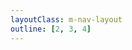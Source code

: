 ```yaml
---
layoutClass: m-nav-layout
outline: [2, 3, 4]
---
```


<script setup>
const NAV_DATA=[
    {
        title: '常用工具',
        items: [
            {
                icon: 'https://caniuse.com/img/favicon-128.png',
                title: 'Can I use',
                desc: '前端 API 兼容性查询',
                link: 'https://caniuse.com',
            },
            {
                icon: 'https://tinypng.com/images/apple-touch-icon.png',
                title: 'TinyPNG',
                desc: '在线图片压缩工具',
                link: 'https://tinypng.com',
            },
            {
                icon: 'https://devtool.tech/logo.svg',
                title: '开发者武器库',
                desc: '开发者武器库，做开发者最专业最好用的专业工具箱',
                link: 'https://devtool.tech',
            },
            {
                icon: 'https://tool.lu/favicon.ico',
                title: '在线工具',
                desc: '开发人员的工具箱',
                link: 'https://tool.lu',
            },
            {
                icon: '/icons/json-cn.ico',
                title: 'Json 中文网',
                desc: 'JSON 在线解析及格式化验证',
                link: 'https://www.json.cn',
            },
        ],
    },
    {
        title: 'AI 导航',
        items: [
            {
                icon: '/icons/chatgpt.png',
                title: 'ChatGPT（最强）',
                link: 'https://chat.openai.com/chat',
            },
            {
                icon: 'https://www.notion.so/images/logo-ios.png',
                title: 'Notion AI（笔记）',
                link: 'https://www.notion.so',
            },
            {
                icon: 'https://www.midjourney.com/apple-touch-icon.png',
                title: 'Midjourney（绘画）',
                link: 'https://www.midjourney.com',
            },
            {
                icon: 'https://global-uploads.webflow.com/59deb588800ae30001ec19c9/5d4891e0e260e3c1bc37b100_beautiful%20ai%20favicon%20%20blue%20square.png',
                title: 'Beautiful.ai（PPT）',
                link: 'https://www.beautiful.ai',
            },
        ],
    },
    {
        title: '茂茂的站点导航',
        items: [
            {
                icon: '/logo.png',
                title: '前端日常笔记',
                desc: '日常笔记记录（零零散散啥都记系列）',
                link: 'https://github.com/maomao1996/daily-notes',
            },
            {
                icon: '/logo.png',
                title: '前端思维导图',
                desc: '用思维导图的方式总结个人所学知识',
                link: 'https://mindmap.fe-mm.com',
            },
            {
                icon: 'https://qwerty.fe-mm.com/apple-touch-icon.png',
                title: 'Qwerty Learner',
                desc: '为键盘工作者设计的单词记忆与英语肌肉记忆锻炼软件',
                link: 'https://qwerty.fe-mm.com',
            },
            {
                icon: '/logo.png',
                title: 'mmPlayer',
                desc: 'mmPlayer 在线音乐播放器',
                link: 'https://netease-music.fe-mm.com',
            },
        ],
    },
    {
        title: 'React 生态',
        items: [
            {
                icon: 'https://zh-hans.reactjs.org/favicon.ico',
                title: 'React',
                desc: '用于构建用户界面的 JavaScript 库',
                link: 'https://zh-hans.reactjs.org',
            },
            {
                icon: 'https://reactrouter.com/favicon-light.png',
                title: 'React Router',
                desc: 'React 的声明式路由',
                link: 'https://reactrouter.com',
            },
            {
                icon: 'https://nextjs.org/static/favicon/safari-pinned-tab.svg',
                title: 'Next.js',
                desc: '一个用于 Web 的 React 框架',
                link: 'https://nextjs.org',
            },
            {
                icon: 'https://img.alicdn.com/tfs/TB1YHEpwUT1gK0jSZFhXXaAtVXa-28-27.svg',
                title: 'UmiJS',
                desc: '插件化的企业级前端应用框架',
                link: 'https://umijs.org',
            },
            {
                icon: 'https://gw.alipayobjects.com/zos/rmsportal/rlpTLlbMzTNYuZGGCVYM.png',
                title: 'Ant Design',
                desc: '一套企业级 UI 设计语言和 React 组件库',
                link: 'https://ant.design',
            },
            {
                icon: 'https://gw.alipayobjects.com/zos/bmw-prod/69a27fcc-ce52-4f27-83f1-c44541e9b65d.svg',
                title: 'Ant Design Mobile',
                desc: '构建移动 WEB 应用程序的 React 组件库',
                link: 'https://mobile.ant.design',
            },
            {
                icon: 'https://docs.pmnd.rs/apple-touch-icon.png',
                title: 'Zustand',
                desc: '一个小型、快速、可扩展的 React 状态管理解决方案',
                link: 'https://docs.pmnd.rs/zustand/getting-started/introduction',
            },
            {
                icon: 'https://valtio.pmnd.rs/favicon.ico',
                title: 'Valtio',
                desc: 'makes proxy-state simple for React and Vanilla',
                link: 'https://valtio.pmnd.rs',
            },
            {
                icon: 'https://jotai.org/favicon.svg',
                title: 'Jotai',
                desc: 'primitive and flexible state management for React',
                link: 'https://jotai.org',
            },
            {
                icon: 'https://cn.redux.js.org/img/redux.svg',
                title: 'Redux',
                desc: 'JavaScript 应用的状态容器，提供可预测的状态管理',
                link: 'https://cn.redux.js.org',
            },
            {
                icon: 'https://zh.mobx.js.org/assets/mobx.png',
                title: 'MobX',
                desc: '一个小型、快速、可扩展的 React 状态管理解决方案',
                link: 'https://zh.mobx.js.org',
            },
            {
                icon: 'https://ahooks.js.org/simple-logo.svg',
                title: 'ahooks',
                desc: '一套高质量可靠的 React Hooks 库',
                link: 'https://ahooks.js.org/zh-CN',
            },
        ],
    },
    {
        title: 'Vue 生态',
        items: [
            {
                icon: 'https://cn.vuejs.org/logo.svg',
                title: 'Vue 3',
                desc: '渐进式 JavaScript 框架',
                link: 'https://cn.vuejs.org',
            },
            {
                icon: 'https://cn.vuejs.org/logo.svg',
                title: 'Vue 2',
                desc: '渐进式 JavaScript 框架',
                link: 'https://v2.cn.vuejs.org',
            },
            {
                icon: 'https://cn.vuejs.org/logo.svg',
                title: 'Vue Router',
                desc: 'Vue.js 的官方路由\n为 Vue.js 提供富有表现力、可配置的、方便的路由',
                link: 'https://router.vuejs.org/zh',
            },
            {
                icon: 'https://pinia.vuejs.org/logo.svg',
                title: 'Pinia',
                desc: '符合直觉的 Vue.js 状态管理库',
                link: 'https://pinia.vuejs.org/zh',
            },
            {
                icon: 'https://nuxt.com/icon.png',
                title: 'Nuxt.js',
                desc: '一个基于 Vue.js 的通用应用框架',
                link: 'https://nuxt.com',
            },
            {
                icon: 'https://vueuse.org/favicon.svg',
                title: 'VueUse',
                desc: 'Vue Composition API 的常用工具集',
                link: 'https://vueuse.org',
            },
            {
                icon: 'https://element-plus.org/images/element-plus-logo-small.svg',
                title: 'Element Plus',
                desc: '基于 Vue 3，面向设计师和开发者的组件库',
                link: 'https://element-plus.org',
            },
            {
                icon: 'https://www.antdv.com/assets/logo.1ef800a8.svg',
                title: 'Ant Design Vue',
                desc: 'Ant Design 的 Vue 实现，开发和服务于企业级后台产品',
                link: 'https://antdv.com',
            },
            {
                icon: 'https://fastly.jsdelivr.net/npm/@vant/assets/logo.png',
                title: 'Vant',
                desc: '轻量、可定制的移动端 Vue 组件库',
                link: 'https://vant-ui.github.io/vant',
            },
            {
                icon: 'https://webapp.didistatic.com/static/webapp/shield/Cube-UI_logo.ico',
                title: 'Cube UI',
                desc: '基于 Vue.js 实现的精致移动端组件库',
                link: 'https://didi.github.io/cube-ui',
            },
            {
                icon: 'https://img14.360buyimg.com/imagetools/jfs/t1/167902/2/8762/791358/603742d7E9b4275e3/e09d8f9a8bf4c0ef.png',
                title: 'NutUI',
                desc: '京东风格的轻量级移动端组件库',
                link: 'https://nutui.jd.com',
            },
        ],
    },
    {
        title: 'JavaScript 框架类库',
        items: [
            {
                icon: 'https://svelte.dev/svelte-logo-horizontal.svg',
                title: 'Svelte',
                desc: '将声明性组件转换为精准高效更新 DOM 的 JavaScript 代码',
                link: 'https://svelte.dev',
            },
            {
                // icon: 'https://simpleicons.org/icons/jquery.svg',
                icon: '/icons/jquery.svg',
                title: 'jQuery API 中文文档',
                desc: '一个兼容多浏览器的 JavaScript 框架',
                link: 'https://jquery.cuishifeng.cn',
            },
        ],
    },
    {
        title: 'CSS 相关',
        items: [
            {
                icon: 'https://postcss.org/assets/logo-3e39b0aa.svg',
                title: 'PostCSS',
                desc: '一个用 JavaScript 转换 CSS 的工具',
                link: 'https://postcss.org',
            },
            {
                icon: 'https://sass-lang.com/assets/img/logos/logo-b6e1ef6e.svg',
                title: 'Sass',
                desc: '一个成熟，稳定，功能强大的专业级 CSS 扩展语言',
                link: 'https://sass-lang.com',
            },
            {
                icon: 'https://www.tailwindcss.cn/apple-touch-icon.png',
                title: 'TailwindCSS 中文网',
                desc: '一个功能类优先的 CSS 框架',
                link: 'https://www.tailwindcss.cn',
            },
        ],
    },
    {
        title: '小程序相关',
        items: [
            {
                icon: 'https://res.wx.qq.com/a/wx_fed/assets/res/OTE0YTAw.png',
                title: '微信小程序文档',
                desc: '微信小程序官方开发者文档',
                link: 'https://developers.weixin.qq.com/miniprogram/dev/framework/',
            },
            {
                icon: '/icons/taro.svg',
                title: 'Taro',
                desc: '多端统一开发解决方案',
                link: 'https://taro.jd.com',
            },
            {
                icon: 'https://web-assets.dcloud.net.cn/unidoc/zh/icon.png',
                title: 'uni-app',
                desc: '一个使用 Vue.js 开发所有前端应用的框架',
                link: 'https://uniapp.dcloud.net.cn',
            },
            {
                icon: 'https://mpxjs.cn/favicon.ico',
                title: 'Mpx',
                desc: '增强型跨端小程序框架',
                link: 'https://mpxjs.cn',
            },
        ],
    },
    {
        title: 'Node 相关',
        items: [
            {
                icon: '/icons/nodejs.svg',
                title: 'Node.js',
                desc: 'Node.js 是一个基于 Chrome V8 引擎的 JavaScript 运行环境',
                link: 'https://nodejs.org/zh-cn',
            },
            {
                icon: 'https://expressjs.com/images/favicon.png',
                title: 'Express',
                desc: '基于 Node.js 平台，快速、开放、极简的 Web 开发框架',
                link: 'https://expressjs.com',
            },
            {
                icon: '/icons/koa.svg',
                title: 'Koa',
                desc: '基于 Node.js 平台的下一代 web 开发框架',
                link: 'https://koajs.com',
            },
            {
                icon: 'https://www.eggjs.org/favicon.png',
                title: 'Egg',
                desc: '为企业级框架和应用而生',
                link: 'https://www.eggjs.org/zh-CN',
            },
            {
                icon: 'https://d33wubrfki0l68.cloudfront.net/e937e774cbbe23635999615ad5d7732decad182a/26072/logo-small.ede75a6b.svg',
                title: 'Nest.js 中文文档',
                desc: '用于构建高效且可伸缩的服务端应用程序的渐进式 Node.js 框架',
                link: 'https://docs.nestjs.cn',
            },
        ],
    },
    {
        title: '可视化',
        items: [
            {
                icon: 'https://echarts.apache.org/zh/images/favicon.png',
                title: 'ECharts',
                desc: '一个基于 JavaScript 的开源可视化图表库',
                link: 'https://echarts.apache.org/zh/index.html',
            },
            {
                icon: 'https://antv.vision/icons/icon-72x72.png',
                title: 'AntV',
                desc: '蚂蚁集团全新一代数据可视化解决方案，致力于提供一套简单方便、专业可靠、无限可能的数据可视化最佳实践。',
                link: 'https://antv.vision/zh/',
            },
            {
                icon: 'https://d3js.org/favicon.png',
                title: 'D3.js',
                desc: '一个遵循 Web 标准用于可视化数据的 JavaScript 库',
                link: 'https://d3js.org',
            },
            {
                icon: 'https://www.chartjs.org/favicon.ico',
                title: 'Chart.js',
                desc: '一个简单而灵活的 JavaScript 图表库',
                link: 'https://www.chartjs.org',
            },
            {
                icon: 'https://threejs.org/files/favicon.ico',
                // icon: 'https://threejs.org/files/favicon_white.ico',
                title: 'Three.js',
                desc: 'JavaScript 3d 库',
                link: 'https://threejs.org',
            },
        ],
    },
    {
        title: '编译&构建&打包',
        items: [
            {
                icon: 'https://www.webpackjs.com/icon_180x180.png',
                title: 'Webpack 中文网',
                desc: '一个用于现代 JavaScript 应用程序的静态模块打包工具',
                link: 'https://www.webpackjs.com',
            },
            {
                icon: 'https://cn.vitejs.dev/logo.svg',
                title: 'Vite 中文文档',
                desc: '下一代前端工具链',
                link: 'https://cn.vitejs.dev',
            },
            {
                icon: 'https://www.rollupjs.com/img/favicon.png',
                title: 'Rollup',
                desc: 'Rollup 是一个 JavaScript 模块打包器',
                link: 'https://www.rollupjs.com',
            },
            {
                icon: 'https://turbo.build/images/favicon-dark/apple-touch-icon.png',
                title: 'Turbo',
                desc: 'Turbo is an incremental bundler and build system optimized for JavaScript and TypeScript, written in Rust',
                link: 'https://turbo.build',
            },
            {
                icon: 'https://www.babeljs.cn/img/favicon.png',
                title: 'Babel',
                desc: 'Babel 是一个 JavaScript 编译器',
                link: 'https://www.babeljs.cn',
            },
            {
                icon: 'https://esbuild.github.io/favicon.svg',
                title: 'esbuild',
                desc: 'An extremely fast bundler for the web',
                link: 'https://esbuild.github.io',
            },
            {
                icon: 'https://swc.rs/favicon/apple-touch-icon.png',
                title: 'SWC',
                desc: 'Rust-based platform for the Web',
                link: 'https://swc.rs',
            },
        ],
    },
    {
        title: '站点生成器',
        items: [
            {
                icon: 'https://astro.build/favicon.svg',
                title: 'Astro',
                desc: '一个现代化的轻量级静态站点生成器',
                link: 'https://astro.build',
            },
            {
                icon: 'https://cn.vuejs.org/logo.svg',
                title: 'VitePress',
                desc: '由 Vite 和 Vue 驱动的静态网站生成器',
                link: 'https://vitepress.dev',
            },
            {
                icon: 'https://cn.vuejs.org/logo.svg',
                title: 'VuePress',
                desc: 'Vue 驱动的静态网站生成器',
                link: 'https://vuepress.vuejs.org/zh',
            },
            {
                icon: 'https://gw.alipayobjects.com/zos/bmw-prod/d3e3eb39-1cd7-4aa5-827c-877deced6b7e/lalxt4g3_w256_h256.png',
                title: 'dumi',
                desc: '基于 Umi 为组件研发而生的静态站点框架',
                link: 'https://d.umijs.org',
            },
            {
                icon: 'https://docusaurus.io/zh-CN/img/docusaurus.ico',
                title: 'Docusaurus',
                desc: '基于 React 的静态网站生成器',
                link: 'https://docusaurus.io/zh-CN',
            },
        ],
    },
    {
        title: '图标库',
        items: [
            {
                icon: 'https://img.alicdn.com/imgextra/i4/O1CN01Z5paLz1O0zuCC7osS_!!6000000001644-55-tps-83-82.svg',
                title: 'iconfont',
                desc: '国内功能很强大且图标内容很丰富的矢量图标库，提供矢量图标下载、在线存储、格式转换等功能',
                link: 'https://www.iconfont.cn',
            },
            {
                icon: 'https://lf1-cdn2-tos.bytegoofy.com/bydesign/iconparksite/logo.svg',
                title: 'IconPark 图标库',
                desc: 'IconPark图标库是一个通过技术驱动矢量图标样式的开源图标库，可以实现根据单一 SVG 源文件变换出多种主题， 具备丰富的分类、更轻量的代码和更灵活的使用场景；致力于构建高质量、统一化、可定义的图标资源，让大多数人都能够选择适合自己的风格图标',
                link: 'https://iconpark.oceanengine.com/official',
            },
            {
                icon: 'https://emoji.muan.co/appicon.png',
                title: 'Emoji searcher',
                desc: 'Emoji 表情大全',
                link: '',
            },
        ],
    },
    {
        title: '前端学习资料',
        items: [
            {
                icon: 'https://developer.mozilla.org/apple-touch-icon.6803c6f0.png',
                title: 'MDN | Web 开发者指南',
                desc: 'Mozilla 的开发者平台，提供了大量关于 HTML、CSS 和 JavaScript 的详细文档以及广泛的 Web API 参考资',
                link: 'https://developer.mozilla.org/zh-CN',
            },
            {
                icon: 'https://static.runoob.com/images/favicon.ico',
                title: '菜鸟教程',
                desc: '学的不仅是技术，更是梦想！',
                link: 'https://www.runoob.com',
            },
            {
                icon: '/icons/es6.svg',
                title: 'ES6 入门教程',
                desc: '阮一峰的网络日志',
                link: 'http://es6.ruanyifeng.com',
            },
        ],
    },
    {
        title: '社区',
        items: [
            {
                title: 'Github',
                icon: {
                    svg: '<svg role="img" viewBox="0 0 24 24" xmlns="http://www.w3.org/2000/svg"><title>GitHub</title><path d="M12 .297c-6.63 0-12 5.373-12 12 0 5.303 3.438 9.8 8.205 11.385.6.113.82-.258.82-.577 0-.285-.01-1.04-.015-2.04-3.338.724-4.042-1.61-4.042-1.61C4.422 18.07 3.633 17.7 3.633 17.7c-1.087-.744.084-.729.084-.729 1.205.084 1.838 1.236 1.838 1.236 1.07 1.835 2.809 1.305 3.495.998.108-.776.417-1.305.76-1.605-2.665-.3-5.466-1.332-5.466-5.93 0-1.31.465-2.38 1.235-3.22-.135-.303-.54-1.523.105-3.176 0 0 1.005-.322 3.3 1.23.96-.267 1.98-.399 3-.405 1.02.006 2.04.138 3 .405 2.28-1.552 3.285-1.23 3.285-1.23.645 1.653.24 2.873.12 3.176.765.84 1.23 1.91 1.23 3.22 0 4.61-2.805 5.625-5.475 5.92.42.36.81 1.096.81 2.22 0 1.606-.015 2.896-.015 3.286 0 .315.21.69.825.57C20.565 22.092 24 17.592 24 12.297c0-6.627-5.373-12-12-12"/></svg>',
                },
                desc: '一个面向开源及私有软件项目的托管平台',
                link: 'https://github.com',
            },
            {
                icon: 'https://cdn.sstatic.net/Sites/stackoverflow/Img/apple-touch-icon.png?v=c78bd457575a',
                title: 'Stack Overflow',
                desc: '全球最大的技术问答网站',
                link: 'https://stackoverflow.com',
            },
            {
                title: '稀土掘金',
                icon: 'https://lf3-cdn-tos.bytescm.com/obj/static/xitu_juejin_web//static/favicons/apple-touch-icon.png',
                desc: '面向全球中文开发者的技术内容分享与交流平台',
                link: 'https://juejin.cn',
            },
            {
                title: 'V2EX',
                icon: 'https://www.v2ex.com/static/icon-192.png',
                desc: '一个关于分享和探索的地方',
                link: 'https://www.v2ex.com',
            },
            {
                title: 'SegmentFault 思否',
                icon: 'https://static.segmentfault.com/main_site_next/0dc4bace/touch-icon.png',
                desc: '技术问答开发者社区',
                link: 'https://segmentfault.com',
            },
            {
                title: '博客园',
                // icon: 'https://common.cnblogs.com/favicon.ico',
                icon: '/icons/cnblogs.svg',
                desc: '博客园是一个面向开发者的知识分享社区',
                link: 'https://www.cnblogs.com',
            },
            {
                title: '知乎',
                icon: 'https://static.zhihu.com/heifetz/assets/apple-touch-icon-60.362a8eac.png',
                desc: '中文互联网高质量的问答社区和创作者聚集的原创内容平台',
                link: 'https://juejin.cn',
            },
        ],
    },
    {
        title: '摸鱼专用',
        items: [
            {
                icon: 'https://momoyu.cc/icon-192.png',
                title: '摸摸鱼热榜',
                // desc: '聚合每日热门、搞笑、有趣、适合摸鱼的资讯',
                link: 'https://momoyu.cc',
            },
            {
                icon: 'https://v.qq.com/favicon.ico',
                title: '腾讯视频',
                // desc: '中国领先的在线视频媒体平台，海量高清视频在线观看',
                link: 'https://v.qq.com',
            },
            {
                icon: 'https://static.hdslb.com/mobile/img/512.png',
                title: '哔哩哔哩',
                // desc: '',
                link: 'https://www.bilibili.com',
            },
            {
                icon: 'https://www.youtube.com/s/desktop/014dbbed/img/favicon_48x48.png',
                title: 'YouTube',
                // desc: '',
                link: 'https://www.youtube.com',
            },
            {
                icon: '/icons/twitter.svg',
                title: 'Twitter',
                // desc: '',
                link: 'https://twitter.com',
            },
            {
                icon: '/icons/pixiv.png',
                title: 'Pixiv',
                // desc: '',
                link: 'https://www.pixiv.net',
            },
        ],
    },
]
</script>




<MNavLinks v-for="{title, items} in NAV_DATA" :title="title" :items="items"/>

